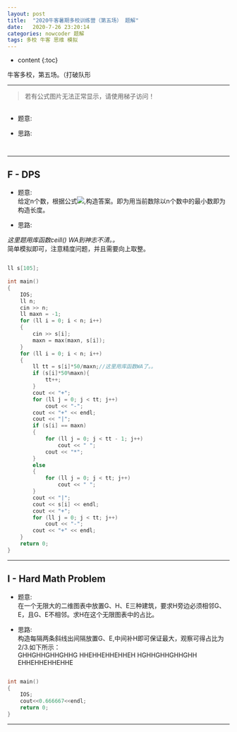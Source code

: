 ```yaml
---
layout: post
title:  "2020牛客暑期多校训练营（第五场） 题解"
date:   2020-7-26 23:20:14
categories: nowcoder 题解
tags: 多校 牛客 思维 模拟
---
```


* content
{:toc}

牛客多校，第五场。（打破队形



---

> 若有公式图片无法正常显示，请使用梯子访问！



## 


* 题意:  



* 思路:  



```c++



```

---


## F - DPS


* 题意:  
给定n个数，根据公式<img src="https://latex.codecogs.com/svg.latex?s_i=\lceil50\frac{d_i}{max_i d_i}\rceil">,构造答案。即为用当前数除以n个数中的最小数即为构造长度。


* 思路:  

*这里题用库函数ceill() WA到神志不清。。*  
简单模拟即可，注意精度问题，并且需要向上取整。

```c++

ll s[105];
 
int main()
{
    IOS;
    ll n;
    cin >> n;
    ll maxn = -1;
    for (ll i = 0; i < n; i++)
    {
        cin >> s[i];
        maxn = max(maxn, s[i]);
    }
    for (ll i = 0; i < n; i++)
    {
        ll tt = s[i]*50/maxn;//这里用库函数WA了。。
        if (s[i]*50%maxn){
            tt++;
        }
        cout << "+";
        for (ll j = 0; j < tt; j++)
            cout << "-";
        cout << "+" << endl;
        cout << "|";
        if (s[i] == maxn)
        {
            for (ll j = 0; j < tt - 1; j++)
                cout << " ";
            cout << "*";
        }
        else
        {
            for (ll j = 0; j < tt; j++)
                cout << " ";
        }
        cout << "|";
        cout << s[i] << endl;
        cout << "+";
        for (ll j = 0; j < tt; j++)
            cout << "-";
        cout << "+" << endl;
    }
    return 0;
}
```

---


## I - Hard Math Problem


* 题意:  
在一个无限大的二维图表中放置G、H、E三种建筑，要求H旁边必须相邻G、E，且G、E不相邻。求H在这个无限图表中的占比。


* 思路:  
构造每隔两条斜线出间隔放置G、E,中间补H即可保证最大，观察可得占比为2/3.如下所示：  
GHHGHHGHHGHHG
HHEHHEHHEHHEH
HGHHGHHGHHGHH
EHHEHHEHHEHHE


```c++

int main()
{
    IOS;
	cout<<0.666667<<endl;
	return 0;
}

```

---
